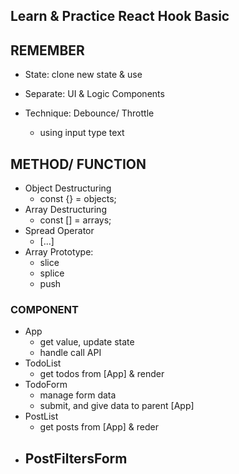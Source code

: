 ## Learn & Practice React Hook Basic

## REMEMBER

- State: clone new state & use
- Separate: UI & Logic Components

- Technique: Debounce/ Throttle
  - using input type text

## METHOD/ FUNCTION

- Object Destructuring
  - const {} = objects;
- Array Destructuring
  - const [] = arrays;
- Spread Operator
  - [...]
- Array Prototype:
  - slice
  - splice
  - push

### COMPONENT

- App
  - get value, update state
  - handle call API
- TodoList
  - get todos from [App] & render
- TodoForm
  - manage form data
  - submit, and give data to parent [App]
- PostList
  - get posts from [App] & reder
- PostFiltersForm
  - 

<App> 
    <TodoList>
    <TodoForm>
    <PostList>
    <PostFiltersForm>
